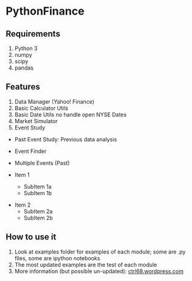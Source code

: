 PythonFinance
=============

Requirements
------------

1. Python 3
2. numpy
3. scipy
4. pandas

Features
--------

1. Data Manager (Yahoo! Finance)
2. Basic Calculator Utils
3. Basic Date Utils no handle open NYSE Dates
4. Market Simulator
5. Event Study
  - Past Event Study: Previous data analysis
  - Event Finder
  - Multiple Events (Past)

- Item 1
  - SubItem 1a
  - SubItem 1b

<!-- hey there sailor -->

- Item 2
  - SubItem 2a
  - SubItem 2b

How to use it
-------------

1. Look at examples folder for examples of each module; some are .py files, some are ipython notebooks
2. The most updated examples are the test of each module
3. More information (but possible un-updated): [ctrl68.wordpress.com](http://ctrl68.wordpress.com/category/python/pythonfinance/)
